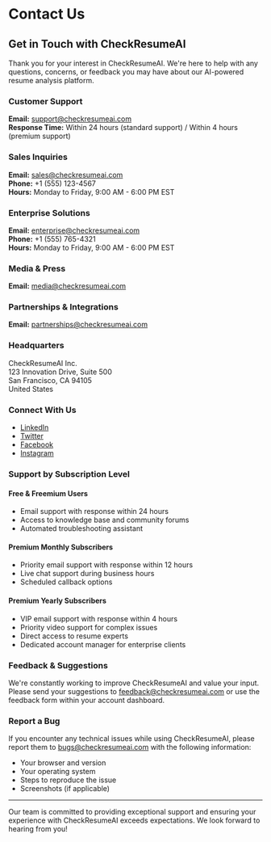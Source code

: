 # Contact Us

## Get in Touch with CheckResumeAI

Thank you for your interest in CheckResumeAI. We're here to help with any questions, concerns, or feedback you may have about our AI-powered resume analysis platform.

### Customer Support

**Email:** support@checkresumeai.com  
**Response Time:** Within 24 hours (standard support) / Within 4 hours (premium support)

### Sales Inquiries

**Email:** sales@checkresumeai.com  
**Phone:** +1 (555) 123-4567  
**Hours:** Monday to Friday, 9:00 AM - 6:00 PM EST

### Enterprise Solutions

**Email:** enterprise@checkresumeai.com  
**Phone:** +1 (555) 765-4321  
**Hours:** Monday to Friday, 9:00 AM - 6:00 PM EST

### Media & Press

**Email:** media@checkresumeai.com

### Partnerships & Integrations

**Email:** partnerships@checkresumeai.com

### Headquarters

CheckResumeAI Inc.  
123 Innovation Drive, Suite 500  
San Francisco, CA 94105  
United States

### Connect With Us

- [LinkedIn](https://linkedin.com/company/checkresumeai)
- [Twitter](https://twitter.com/checkresumeai)
- [Facebook](https://facebook.com/checkresumeai)
- [Instagram](https://instagram.com/checkresumeai)

### Support by Subscription Level

#### Free & Freemium Users
- Email support with response within 24 hours
- Access to knowledge base and community forums
- Automated troubleshooting assistant

#### Premium Monthly Subscribers
- Priority email support with response within 12 hours
- Live chat support during business hours
- Scheduled callback options

#### Premium Yearly Subscribers
- VIP email support with response within 4 hours
- Priority video support for complex issues
- Direct access to resume experts
- Dedicated account manager for enterprise clients

### Feedback & Suggestions

We're constantly working to improve CheckResumeAI and value your input. Please send your suggestions to feedback@checkresumeai.com or use the feedback form within your account dashboard.

### Report a Bug

If you encounter any technical issues while using CheckResumeAI, please report them to bugs@checkresumeai.com with the following information:
- Your browser and version
- Your operating system
- Steps to reproduce the issue
- Screenshots (if applicable)

---

Our team is committed to providing exceptional support and ensuring your experience with CheckResumeAI exceeds expectations. We look forward to hearing from you!

